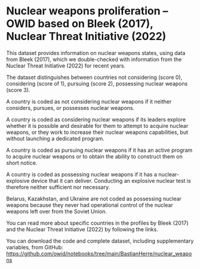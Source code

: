 # Nuclear weapons proliferation – OWID based on Bleek (2017), Nuclear Threat Initiative (2022)

This dataset provides information on nuclear weapons states, using data from Bleek (2017), which we double-checked with information from the Nuclear Threat Initiative (2022) for recent years.

The dataset distinguishes between countries not considering (score 0), considering (score of 1), pursuing (score 2), possessing nuclear weapons (score 3). 

A country is coded as not considering nuclear weapons if it neither considers, pursues, or possesses nuclear weapons.

A country is coded as considering nuclear weapons if its leaders explore whether it is possible and desirable for them to attempt to acquire nuclear weapons, or they work to increase their nuclear weapons capabilities, but without launching a dedicated program.

A country is coded as pursuing nuclear weapons if it has an active program to acquire nuclear weapons or to obtain the ability to construct them on short notice.

A country is coded as possessing nuclear weapons if it has a nuclear-explosive device that it can deliver. Conducting an explosive nuclear test is therefore neither sufficient nor necessary.

Belarus, Kazakhstan, and Ukraine are not coded as possessing nuclear weapons because they never had operational control of the nuclear weapons left over from the Soviet Union.

You can read more about specific countries in the profiles by Bleek (2017) and the Nuclear Threat Initiative (2022) by following the links.

You can download the code and complete dataset, including supplementary variables, from GitHub: https://github.com/owid/notebooks/tree/main/BastianHerre/nuclear_weapons